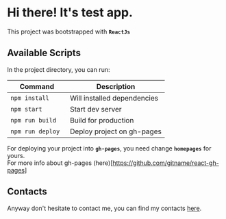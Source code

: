 # Hi there! It's test app.

This project was bootstrapped with **`ReactJs`**

## Available Scripts

In the project directory, you can run:

| Command           | Description                 |
| ----------------- | --------------------------- |
| `npm install `    | Will installed dependencies |
| `npm start`       | Start dev server            |
| `npm run build`   | Build for production        |
| `npm run deploy ` | Deploy project on gh-pages  |

For deploying your project into **`gh-pages`**, you need change **`homepages`** for yours.\
For more info about gh-pages (here)[https://github.com/gitname/react-gh-pages]

## Contacts

Anyway don't hesitate to contact me, you can find my contacts [here](https://github.com/Vokoloven).
